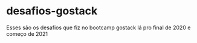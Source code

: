 # desafios-gostack
Esses são os desafios que fiz no bootcamp gostack lá pro final de 2020 e começo de 2021
